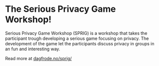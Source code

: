 # The Serious Privacy Game Workshop!

Serious Privacy Game Workshop (SPRIG) is a workshop that takes the participant trough developing a serious game focusing on privacy. The development of the game let the participants discuss privacy in groups in an fun and interesting way.

Read more at [dagfrode.no/sprig/](dagfrode.no/sprig/)
